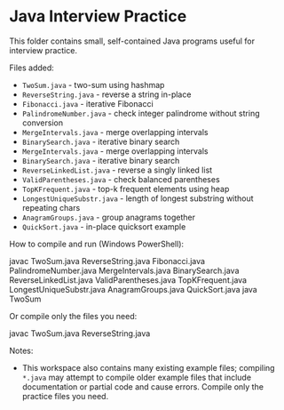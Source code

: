 # Java Interview Practice

This folder contains small, self-contained Java programs useful for interview practice.

Files added:

- `TwoSum.java` - two-sum using hashmap
- `ReverseString.java` - reverse a string in-place
- `Fibonacci.java` - iterative Fibonacci
- `PalindromeNumber.java` - check integer palindrome without string conversion
- `MergeIntervals.java` - merge overlapping intervals
- `BinarySearch.java` - iterative binary search
- `MergeIntervals.java` - merge overlapping intervals
 - `BinarySearch.java` - iterative binary search
 - `ReverseLinkedList.java` - reverse a singly linked list
 - `ValidParentheses.java` - check balanced parentheses
 - `TopKFrequent.java` - top-k frequent elements using heap
 - `LongestUniqueSubstr.java` - length of longest substring without repeating chars
 - `AnagramGroups.java` - group anagrams together
 - `QuickSort.java` - in-place quicksort example

How to compile and run (Windows PowerShell):

javac TwoSum.java ReverseString.java Fibonacci.java PalindromeNumber.java MergeIntervals.java BinarySearch.java ReverseLinkedList.java ValidParentheses.java TopKFrequent.java LongestUniqueSubstr.java AnagramGroups.java QuickSort.java
java TwoSum

Or compile only the files you need:

javac TwoSum.java ReverseString.java

Notes:
- This workspace also contains many existing example files; compiling `*.java` may attempt to compile older example files that include documentation or partial code and cause errors. Compile only the practice files you need.
